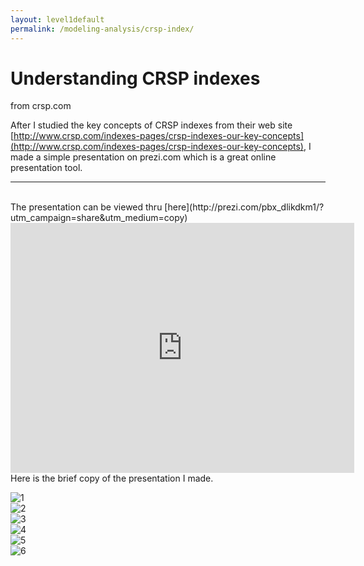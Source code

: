 ```yaml
---
layout: level1default 
permalink: /modeling-analysis/crsp-index/
---
```



# Understanding CRSP indexes   
from crsp.com

After I studied the key concepts of CRSP indexes from their web site [http://www.crsp.com/indexes-pages/crsp-indexes-our-key-concepts](http://www.crsp.com/indexes-pages/crsp-indexes-our-key-concepts), I made a simple presentation on prezi.com which is a great online presentation tool.  
<hr>
<br>
The presentation can be viewed thru [here](http://prezi.com/pbx_dlikdkm1/?utm_campaign=share&utm_medium=copy)  

<iframe src="http://prezi.com/embed/pbx_dlikdkm1/?bgcolor=ffffff&amp;lock_to_path=0&amp;autoplay=0&amp;autohide_ctrls=0&amp;features=undefined&amp;token=undefined&amp;disabled_features=undefined" width="550" height="400" frameBorder="0" webkitAllowFullScreen mozAllowFullscreen allowfullscreen></iframe>
Here is the brief copy of the presentation I made.  

![1](https://www.evernote.com/shard/s9/sh/65892a5f-ddb4-427c-9961-be7c7a6f4196/b59ac527e1c6124dbe42cbf51c6981b6/deep/0/crsp-index.pdf-(page-3-of-18).png)  
![2](https://www.evernote.com/shard/s9/sh/88b324b0-f1ec-4eff-b9cd-1865ac450874/e979dd1ea1fc476da4fb2590740621a1/deep/0/crsp-index.pdf-(page-4-of-18).png)  
![3](https://www.evernote.com/shard/s9/sh/6f4cf380-eb2d-4c88-917e-53a2f6267fcf/1d96d159408590d63969cf6c67c7f441/deep/0/crsp-index.pdf-(page-9-of-18).png)  
![4](https://www.evernote.com/shard/s9/sh/878ce8f8-03a9-44a2-8034-6e756998fc93/a1d23a838ac9534dc626af3b416fce07/deep/0/crsp-index.pdf-(page-11-of-18).png)  
![5](https://www.evernote.com/shard/s9/sh/bd42fbe2-d864-4066-86ee-58e9157da6be/ccad4e30eac0b0886606de9df9c696ec/deep/0/crsp-index.pdf-(page-16-of-18).png)  
![6](https://www.evernote.com/shard/s9/sh/6cbb942e-2c84-463b-8074-c5349d4eabf2/d12bcaded9a12e90d6f65af35e15ef7c/deep/0/crsp-index.pdf-(page-17-of-18).png)  
